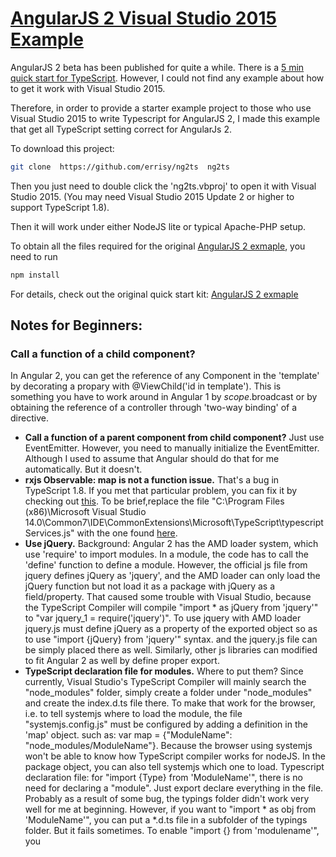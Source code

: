 # [AngularJS 2 Visual Studio 2015 Example](https://github.com/errisy/ng2ts)

AngularJS 2 beta has been published for quite a while. There is a [5 min quick start for TypeScript](https://angular.io/docs/ts/latest/quickstart.html). However, I could not find any example about how to get it work with Visual Studio 2015.

Therefore, in order to provide a starter example project to those who use Visual Studio 2015 to write Typescript for AngularJS 2, I made this example that get all TypeScript setting correct for AngularJs 2.

To download this project:
```bash
git clone  https://github.com/errisy/ng2ts  ng2ts
```

Then you just need to double click the 'ng2ts.vbproj' to open it with Visual Studio 2015. (You may need Visual Studio 2015 Update 2 or higher to support TypeScript 1.8).

Then it will work under either NodeJS lite or typical Apache-PHP setup.

To obtain all the files required for the original [AngularJS 2 exmaple](https://github.com/angular/quickstart/edit/master/README.md), you need to run

```bash
npm install
```
For details, check out the original quick start kit: [AngularJS 2 exmaple](https://github.com/angular/quickstart/edit/master/README.md)

## Notes for Beginners:
### Call a function of a child component?
  In Angular 2, you can get the reference of any Component in the 'template' by decorating a propary with @ViewChild('id in template').
  This is something you have to work around in Angular 1 by $scope.$broadcast or by obtaining the reference of a controller through   'two-way binding' of a directive.
* **Call a function of a parent component from child component?**
  Just use EventEmitter. However, you need to manually initialize the EventEmitter. Although I used to assume that Angular should do that for me automatically. But it doesn't.
* **rxjs Observable: map is not a function issue.**
  That's a bug in TypeScript 1.8. If you met that particular problem, you can fix it by checking out [this](https://github.com/Microsoft/TypeScript/issues/7415). To be brief,replace the file "C:\Program Files (x86)\Microsoft Visual Studio 14.0\Common7\IDE\CommonExtensions\Microsoft\TypeScript\typescriptServices.js" with the one found [here](https://raw.githubusercontent.com/Microsoft/TypeScript/Fix8518/lib/typescriptServices.js).
* **Use jQuery.**
  Background: Angular 2 has the AMD loader system, which use 'require' to import modules. In a module, the code has to call the 'define' function to define a module. However, the official js file from jquery defines jQuery as 'jquery', and the AMD loader can only load the jQuery function but not load it as a package with jQuery as a field/property. That caused some trouble with Visual Studio, because the TypeScript Compiler will compile "import * as jQuery from 'jquery'" to "var jquery_1 = require('jquery')". To use jquery with AMD loader jquery.js must define jQuery as a property of the exported object so as to use "import {jQuery} from 'jquery'" syntax. and the jquery.js file can be simply placed there as well.
  Similarly, other js libraries can modified to fit Angular 2 as well by define proper export.
* **TypeScript declaration file for modules.**
  Where to put them? Since currently, Visual Studio's TypeScript Compiler will mainly search the "node_modules" folder, simply create a folder under "node_modules" and create the index.d.ts file there.
  To make that work for the browser, i.e. to tell systemjs where to load the module, the file "systemjs.config.js" must be configured by adding a definition in the 'map' object. such as: var map = {"ModuleName": "node_modules/ModuleName"}. Because the browser using systemjs won't be able to know how TypeScript compiler works for nodeJS. In the package object, you can also tell systemjs which one to load.
  Typescript declaration file: for "import {Type} from 'ModuleName'", there is no need for declaring a "module". Just export declare everything in the file.
  Probably as a result of some bug, the typings folder didn't work very well for me at beginning. However, if you want to "import * as obj from 'ModuleName'", you can put a *.d.ts file in a subfolder of the typings folder. But it fails sometimes.
  To enable "import {} from 'modulename'", you 

